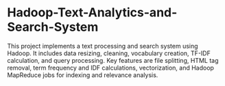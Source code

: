 # Hadoop-Text-Analytics-and-Search-System
This project implements a text processing and search system using Hadoop. It includes data resizing, cleaning, vocabulary creation, TF-IDF calculation, and query processing. Key features are file splitting, HTML tag removal, term frequency and IDF calculations, vectorization, and Hadoop MapReduce jobs for indexing and relevance analysis.
